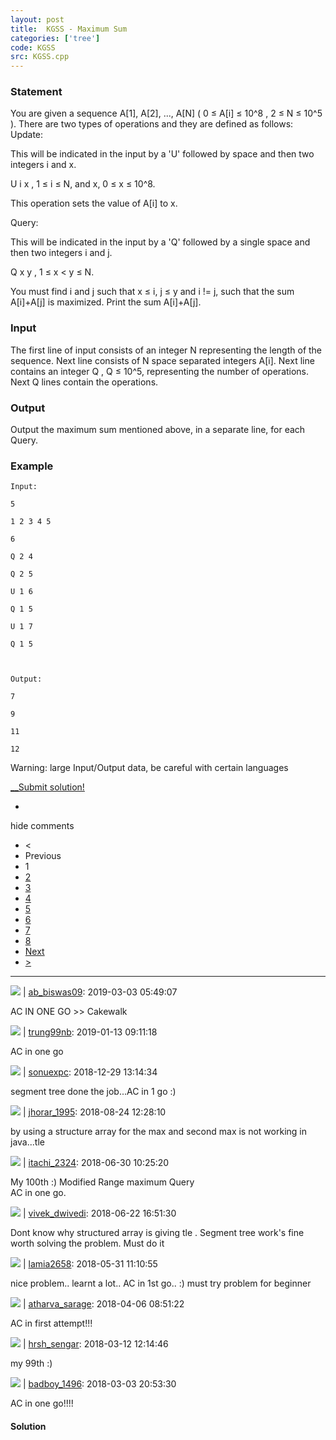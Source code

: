 ```yaml
---
layout: post
title:  KGSS - Maximum Sum
categories: ['tree']
code: KGSS
src: KGSS.cpp
---
```


### **Statement**

You are given a sequence A[1], A[2], ..., A[N] ( 0 ≤ A[i] ≤ 10^8 , 2 ≤ N ≤
10^5 ). There are two types of operations and they are defined as follows:
Update:

This will be indicated in the input by a 'U' followed by space and then two
integers i and x.

U i x , 1 ≤ i ≤ N, and x, 0 ≤ x ≤ 10^8.

This operation sets the value of A[i] to x.

Query:

This will be indicated in the input by a 'Q' followed by a single space and
then two integers i and j.

Q x y , 1 ≤ x < y ≤ N.

You must find i and j such that x ≤ i, j ≤ y and i != j, such that the sum
A[i]+A[j] is maximized. Print the sum A[i]+A[j].

### Input

The first line of input consists of an integer N representing the length
of the sequence. Next line consists of N space separated integers A[i]. Next
line contains an integer Q , Q ≤ 10^5, representing the number of
operations. Next Q lines contain the operations.

### Output

Output the maximum sum mentioned above, in a separate line, for each Query.

### Example

    
    
    Input:
    5
    1 2 3 4 5
    6
    Q 2 4
    Q 2 5
    U 1 6
    Q 1 5
    U 1 7
    Q 1 5
    
    Output:
    7
    9
    11
    12
    
    

Warning: large Input/Output data, be careful with certain languages

[__Submit solution!](/submit/KGSS/)

 *

hide comments  

  * <
  * Previous
  * 1
  * [2](/problems/KGSS/cstart=10)
  * [3](/problems/KGSS/cstart=20)
  * [4](/problems/KGSS/cstart=30)
  * [5](/problems/KGSS/cstart=40)
  * [6](/problems/KGSS/cstart=50)
  * [7](/problems/KGSS/cstart=60)
  * [8](/problems/KGSS/cstart=70)
  * [Next](/problems/KGSS/cstart=10)
  * [>](/problems/KGSS/cstart=70)

  
---  
![](https://www.gravatar.com/avatar/e915e001aaded3ebf0bc02c75903333e?s=40&20150116)
|  [ab_biswas09](/users/ab_biswas09): 2019-03-03 05:49:07  

AC IN ONE GO >> Cakewalk  
  
![](https://www.gravatar.com/avatar/85bfb6c5f811ed2f396faba7c4cdd88e?s=40&20150116)
|  [trung99nb](/users/trung99nb): 2019-01-13 09:11:18  

AC in one go  
  
![](https://www.gravatar.com/avatar/5fb13370b42df07a8eb7dbd62079e622?s=40&20150116)
|  [sonuexpc](/users/sonuexpc): 2018-12-29 13:14:34  

segment tree done the job...AC in 1 go :)  
  
![](https://www.gravatar.com/avatar/0cb7c5500dae6f61591b3121f97e16db?s=40&20150116)
|  [jhorar_1995](/users/jhorar_1995): 2018-08-24 12:28:10  

by using a structure array for the max and second max is not working in
java...tle  
  
  
![](https://www.gravatar.com/avatar/e09f798795c81b5f600bcf0b099972f3?s=40&20150116)
|  [itachi_2324](/users/itachi_2324): 2018-06-30 10:25:20  

My 100th :) Modified Range maximum Query  
AC in one go.  
  
![](https://www.gravatar.com/avatar/52440dea7f5432b93f2a8e5afae30c71?s=40&20150116)
|  [vivek_dwivedi](/users/vivek_dwivedi): 2018-06-22 16:51:30  

Dont know why structured array is giving tle . Segment tree work's fine worth
solving the problem. Must do it  
  
  
  
![](https://www.gravatar.com/avatar/2b1530da5c850ec654cfb176becdff14?s=40&20150116)
|  [lamia2658](/users/lamia2658): 2018-05-31 11:10:55  

nice problem.. learnt a lot.. AC in 1st go.. :) must try problem for beginner  
  
![](https://www.gravatar.com/avatar/30a271557c1c9b91861266f2482b7099?s=40&20150116)
|  [atharva_sarage](/users/atharva_sarage): 2018-04-06 08:51:22  

AC in first attempt!!!  
  
![](https://www.gravatar.com/avatar/115ce2ada3156eb3470f752e71fea8e9?s=40&20150116)
|  [hrsh_sengar](/users/hrsh_sengar): 2018-03-12 12:14:46  

my 99th :)  
  
![](https://www.gravatar.com/avatar/98ea28ab4758d04d15b89f058d2459a8?s=40&20150116)
|  [badboy_1496](/users/badboy_1496): 2018-03-03 20:53:30  

AC in one go!!!!  
  
  
  



#### **Solution**




